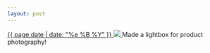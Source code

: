 ```yaml
---
layout: post
---
```


<p>
  <a href="/374">
    <time>{{ page.date | date: "%e %B %Y" }}</time>
    <img src="{{ site.assets_url }}/374.jpg">
  </a>
  Made a lightbox for product photography!
</p>
